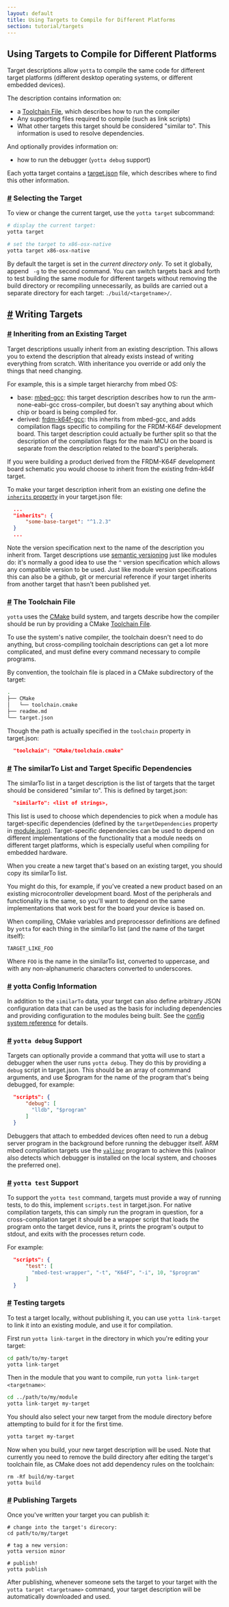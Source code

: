 ```yaml
---
layout: default
title: Using Targets to Compile for Different Platforms
section: tutorial/targets
---
```


## Using Targets to Compile for Different Platforms

Target descriptions allow `yotta` to compile the same code for different target
platforms (different desktop operating systems, or different embedded devices).

The description contains information on:

 * a [Toolchain File](#toolchainfile), which describes how to run the compiler
 * Any supporting files required to compile (such as link scripts)
 * What other targets this target should be considered "similar to". This
   information is used to resolve dependencies.

And optionally provides information on:

 * how to run the debugger (`yotta debug` support)

Each yotta target contains a [target.json](../reference/target.html) file, which
describes where to find this other information.

### <a href="#selecting-targets" name="selecting-targets">#</a> Selecting the Target

To view or change the current target, use the `yotta target` subcommand:

```sh
# display the current target:
yotta target

# set the target to x86-osx-native
yotta target x86-osx-native
```

By default the target is set in the *current directory only*. To set it
globally, append ` -g` to the second command. You can switch targets back and
forth to test building the same module for different targets without removing
the build directory or recompiling unnecessarily, as builds are carried out a
separate directory for each target: `./build/<targetname>/`.


## <a href="#writing-targets" name="writing-targets">#</a> Writing Targets

### <a href="#inheriting" name="inheriting">#</a> Inheriting from an Existing Target

Target descriptions usually inherit from an existing description. This allows
you to extend the description that already exists instead of writing everything
from scratch. With inheritance you override or add only the things that need
changing.

For example, this is a simple target hierarchy from mbed OS:

 * base: [mbed-gcc](https://github.com/armmbed/target-mbed-gcc): this target
   description describes how to run the arm-none-eabi-gcc cross-compiler, but
   doesn't say anything about which chip or board is being compiled for.
 * derived: [frdm-k64f-gcc](https://github.com/armmbed/target-frdm-k64f-gcc):
   this inherits from mbed-gcc, and adds compilation flags specific to
   compiling for the FRDM-K64F development board. This target description could
   actually be further split so that the description of the compilation flags
   for the main MCU on the board is separate from the description related to the
   board's peripherals.

If you were building a product derived from the FRDM-K64F development board
schematic you would choose to inherit from the existing frdm-k64f target.

To make your target description inherit from an existing one define the
[`inherits` property](/reference/target.html#inherits) in your target.json file:

```json
  ...
  "inherits": {
      "some-base-target": "^1.2.3"
  }
  ...
```

Note the version specification next to the name of the description you inherit
from. Target descriptions use [semantic versioning](http://semver.org) just
like modules do: it's normally a good idea to use the `^` version specification
which allows any compatible version to be used. Just like module version
specifications this can also be a github, git or mercurial reference if your
target inherits from another target that hasn't been published yet.

### <a href="#toolchainfile" name="toolchainfile">#</a> The Toolchain File
`yotta` uses the [CMake](http://www.cmake.org) build system, and targets
describe how the compiler should be run by providing a CMake [Toolchain
File](http://www.cmake.org/cmake/help/v3.0/manual/cmake-toolchains.7.html).

To use the system's native compiler, the toolchain doesn't need to do anything,
but cross-compiling toolchain descriptions can get a lot more complicated, and
must define every command necessary to compile programs.

By convention, the toolchain file is placed in a CMake subdirectory of the
target:

```sh
.
├── CMake
│   └── toolchain.cmake
├── readme.md
└── target.json
```

Though the path is actually specified in the `toolchain` property in target.json:

```json
  "toolchain": "CMake/toolchain.cmake"
```

### <a href="#similarto" name="similarto">#</a> The similarTo List and Target Specific Dependencies
The similarTo list in a target description is the list of targets that the
target should be considered "similar to". This is defined by target.json:

```json
  "similarTo": <list of strings>,
```

This list is used to choose which dependencies to pick when a module has
target-specific dependencies (defined by the `targetDependencies` property in
[module.json](../reference/module.html)). Target-specific dependencies can be
used to depend on different implementations of the functionality that a module
needs on different target platforms, which is especially useful when compiling
for embedded hardware.

When you create a new target that's based on an existing target, you should
copy its similarTo list. 

You might do this, for example, if you've created a new product based on an
existing microcontroller development board. Most of the peripherals and
functionality is the same, so you'll want to depend on the same implementations
that work best for the board your device is based on.

When compiling, CMake variables and preprocessor definitions are defined by
`yotta` for each thing in the similarTo list (and the name of the target
itself):

```
TARGET_LIKE_FOO
```

Where `FOO` is the name in the similarTo list, converted to uppercase, and with
any non-alphanumeric characters converted to underscores.

### <a href="#config" name="config">#</a> yotta Config Information
In addition to the `similarTo` data, your target can also define arbitrary JSON
configuration data that can be used as the basis for including dependencies and
providing configuration to the modules being built. See the [config system
reference](/reference/config.html) for details.

### <a href="#yotta-debug" name="yotta-debug">#</a> `yotta debug` Support
Targets can optionally provide a command that yotta will use to start a
debugger when the user runs `yotta debug`. They do this by providing a
`debug` script in target.json. This should be an array of commmand arguments,
and use $program for the name of the program that's being debugged, for example:

```json
  "scripts": {
      "debug": [
        "lldb", "$program"
      ]
  }
```

Debuggers that attach to embedded devices often need to run a debug server
program in the background before running the debugger itself. ARM mbed
compilation targets use the [`valinor`](http://github.com/ARMmbed/valinor)
program to achieve this (valinor also detects which debugger is installed on the
local system, and chooses the preferred one).

### <a href="#yotta-test" name="yotta-test">#</a> `yotta test` Support
To support the `yotta test` command, targets must provide a way of running
tests, to do this, implement `scripts.test` in target.json. For native
compilation targets, this can simply run the program in question, for a
cross-compilation target it should be a wrapper script that loads the program
onto the target device, runs it, prints the program's output to stdout, and
exits with the processes return code.

For example:

```json
  "scripts": {
      "test": [
        "mbed-test-wrapper", "-t", "K64F", "-i", 10, "$program"
      ]
  }
```


### <a href="#testing-targets" name="testing-targets">#</a> Testing targets
To test a target locally, without publishing it, you can use
`yotta link-target` to link it into an existing module, and use it for
compilation.

First run `yotta link-target` in the directory in which you're editing your
target:

```sh
cd path/to/my-target
yotta link-target
```

Then in the module that you want to compile, run
`yotta link-target <targetname>`:

```sh
cd ../path/to/my/module
yotta link-target my-target
```

You should also select your new target from the module directory before
attempting to build for it for the first time.

```sh
yotta target my-target
```

Now when you build, your new target description will be used. Note that
currently you need to remove the build directory after editing the target's
toolchain file, as CMake does not add dependency rules on the toolchain:

```
rm -Rf build/my-target
yotta build
```


### <a href="#publishing-targets" name="publishing-targets">#</a> Publishing Targets
Once you've written your target you can publish it:

```
# change into the target's direcory:
cd path/to/my/target

# tag a new version:
yotta version minor

# publish!
yotta publish
```

After publishing, whenever someone sets the target to your target with the
`yotta target <targetname>` command, your target description will be
automatically downloaded and used.

